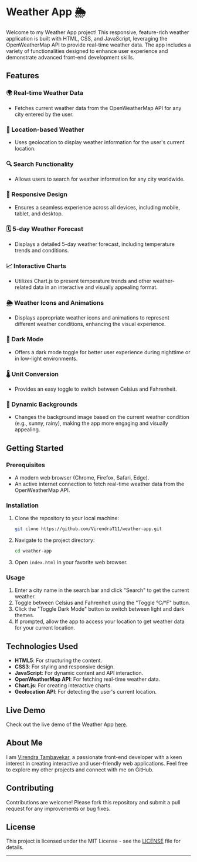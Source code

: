 

# Weather App 🌦️

Welcome to my Weather App project! This responsive, feature-rich weather application is built with HTML, CSS, and JavaScript, leveraging the OpenWeatherMap API to provide real-time weather data. The app includes a variety of functionalities designed to enhance user experience and demonstrate advanced front-end development skills.

## Features

### 🌍 Real-time Weather Data
- Fetches current weather data from the OpenWeatherMap API for any city entered by the user.

### 📍 Location-based Weather
- Uses geolocation to display weather information for the user's current location.

### 🔍 Search Functionality
- Allows users to search for weather information for any city worldwide.

### 📱 Responsive Design
- Ensures a seamless experience across all devices, including mobile, tablet, and desktop.

### 🗓️ 5-day Weather Forecast
- Displays a detailed 5-day weather forecast, including temperature trends and conditions.

### 📈 Interactive Charts
- Utilizes Chart.js to present temperature trends and other weather-related data in an interactive and visually appealing format.

### 🌦️ Weather Icons and Animations
- Displays appropriate weather icons and animations to represent different weather conditions, enhancing the visual experience.

### 🌙 Dark Mode
- Offers a dark mode toggle for better user experience during nighttime or in low-light environments.

### 🌡️ Unit Conversion
- Provides an easy toggle to switch between Celsius and Fahrenheit.

### 🌄 Dynamic Backgrounds
- Changes the background image based on the current weather condition (e.g., sunny, rainy), making the app more engaging and visually appealing.

## Getting Started

### Prerequisites
- A modern web browser (Chrome, Firefox, Safari, Edge).
- An active internet connection to fetch real-time weather data from the OpenWeatherMap API.

### Installation
1. Clone the repository to your local machine:
    ```bash
    git clone https://github.com/VirendraT11/weather-app.git
    ```
2. Navigate to the project directory:
    ```bash
    cd weather-app
    ```
3. Open `index.html` in your favorite web browser.

### Usage
1. Enter a city name in the search bar and click "Search" to get the current weather.
2. Toggle between Celsius and Fahrenheit using the "Toggle °C/°F" button.
3. Click the "Toggle Dark Mode" button to switch between light and dark themes.
4. If prompted, allow the app to access your location to get weather data for your current location.

## Technologies Used
- **HTML5**: For structuring the content.
- **CSS3**: For styling and responsive design.
- **JavaScript**: For dynamic content and API interaction.
- **OpenWeatherMap API**: For fetching real-time weather data.
- **Chart.js**: For creating interactive charts.
- **Geolocation API**: For detecting the user's current location.

## Live Demo
Check out the live demo of the Weather App [here](https://virendrat11.github.io/weather-app).

## About Me
I am [Virendra Tambavekar](https://github.com/VirendraT11), a passionate front-end developer with a keen interest in creating interactive and user-friendly web applications. Feel free to explore my other projects and connect with me on GitHub.

## Contributing
Contributions are welcome! Please fork this repository and submit a pull request for any improvements or bug fixes.

## License
This project is licensed under the MIT License - see the [LICENSE](LICENSE) file for details.

---
